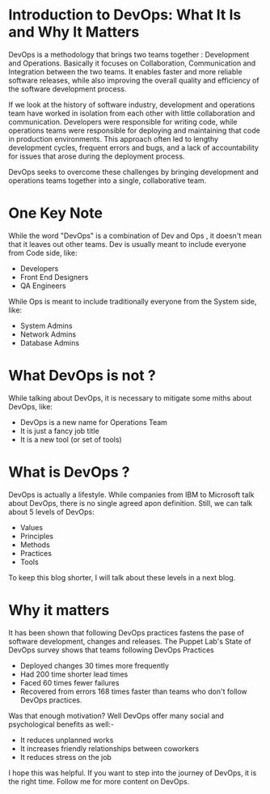 # Introduction to DevOps: What It Is and Why It Matters

DevOps is a methodology that brings two teams together : Development and Operations. Basically it focuses on Collaboration, Communication and Integration between the two teams. It enables faster and more reliable software releases, while also improving the overall quality and efficiency of the software development process.

If we look at the history of software industry, development and operations team have worked in isolation from each other with little collaboration and communication. Developers were responsible for writing code, while operations teams were responsible for deploying and maintaining that code in production environments. This approach often led to lengthy development cycles, frequent errors and bugs, and a lack of accountability for issues that arose during the deployment process.

DevOps seeks to overcome these challenges by bringing development and operations teams together into a single, collaborative team.

# One Key Note

While the word "DevOps" is a combination of Dev and Ops , it doesn't mean that it leaves out other teams.
Dev is usually meant to include everyone from Code side, like:
- Developers
- Front End Designers
- QA Engineers

While Ops is meant to include traditionally everyone from the System side, like:
- System Admins
- Network Admins
- Database Admins


# What DevOps is not ?
While talking about DevOps, it is necessary to mitigate some miths about DevOps, like:
- DevOps is a new name for Operations Team
- It is just a fancy job title
- It is a new tool (or set of tools)

# What is DevOps ?
DevOps is actually a lifestyle. While companies from IBM to Microsoft talk about DevOps, there is no single agreed apon definition. Still, we can talk about 5 levels of DevOps:
- Values
- Principles
- Methods
- Practices
- Tools

To keep this blog shorter, I will talk about these levels in a next blog. 

# Why it matters
It has been shown that following DevOps practices fastens the pase of software development, changes and releases.
The Puppet Lab's State of DevOps survey shows that teams following DevOps Practices
- Deployed changes 30 times more frequently
- Had 200 time shorter lead times
- Faced 60 times fewer failures
- Recovered from errors 168 times faster 
than teams who don't follow DevOps practices.

Was that enough motivation? 
Well DevOps offer many social and psychological benefits as well:-

- It reduces unplanned works
- It increases friendly relationships between coworkers
- It reduces stress on the job


I hope this was helpful. If you want to step into the journey of DevOps, it is the right time. Follow me for more content on DevOps.
